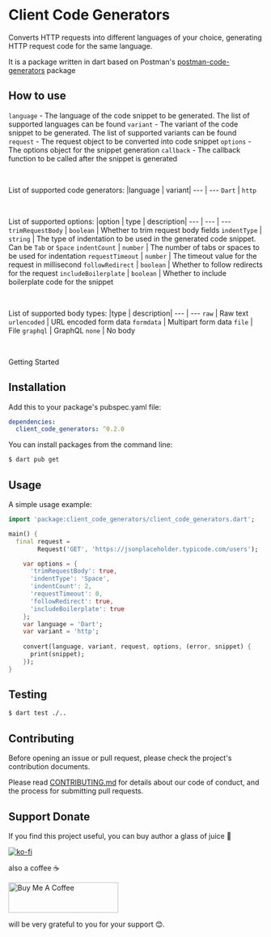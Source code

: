 # Client Code Generators

Converts HTTP requests into different languages of your choice, generating HTTP request code for the same language.

It is a package written in dart based on Postman's [postman-code-generators](https://github.com/postmanlabs/postman-code-generators) package


## How to use

`language` - The language of the code snippet to be generated. The list of supported languages can be found
`variant` - The variant of the code snippet to be generated. The list of supported variants can be found
`request` - The request object to be converted into code snippet
`options` - The options object for the snippet generation
`callback` - The callback function to be called after the snippet is generated

<br/>

List of supported code generators:
|language | variant|
--- | ---
`Dart` | `http`

<br/>

List of supported options:
|option | type | description|
--- | --- | ---
`trimRequestBody` | `boolean` | Whether to trim request body fields
`indentType` | `string` | The type of indentation to be used in the generated code snippet. Can be `Tab` or `Space`
`indentCount` | `number` | The number of tabs or spaces to be used for indentation
`requestTimeout` | `number` | The timeout value for the request in millisecond
`followRedirect` | `boolean` | Whether to follow redirects for the request
`includeBoilerplate` | `boolean` | Whether to include boilerplate code for the snippet

<br/>

List of supported body types:
|type | description|
--- | ---
`raw` | Raw text
`urlencoded` | URL encoded form data
`formdata` | Multipart form data
`file` | File
`graphql` | GraphQL
`none` | No body

<br/>

Getting Started

## Installation

Add this to your package's pubspec.yaml file:

```yaml
dependencies:
  client_code_generators: ^0.2.0
```

You can install packages from the command line:

```bash
$ dart pub get
```


## Usage
A simple usage example:

```dart
import 'package:client_code_generators/client_code_generators.dart';

main() {
  final request =
        Request('GET', 'https://jsonplaceholder.typicode.com/users');

    var options = {
      'trimRequestBody': true,
      'indentType': 'Space',
      'indentCount': 2,
      'requestTimeout': 0,
      'followRedirect': true,
      'includeBoilerplate': true
    };
    var language = 'Dart';
    var variant = 'http';
    
    convert(language, variant, request, options, (error, snippet) {
      print(snippet);
    });
}

```

## Testing

```bash
$ dart test ./..
```

## Contributing

Before opening an issue or pull request, please check the project's contribution documents.

Please read [CONTRIBUTING.md](CONTRIBUTING.md) for details about our code of conduct, and the process for submitting pull requests.

## Support Donate

If you find this project useful, you can buy author a glass of juice 🧃

[![ko-fi](https://ko-fi.com/img/githubbutton_sm.svg)](https://ko-fi.com/E1E2L169R)

also a coffee ☕️

<a href="https://www.buymeacoffee.com/pl1745240p" target="_blank"><img src="https://cdn.buymeacoffee.com/buttons/v2/default-yellow.png" alt="Buy Me A Coffee" style="height: 60px !important;width: 217px !important;" ></a>

will be very grateful to you for your support 😊.